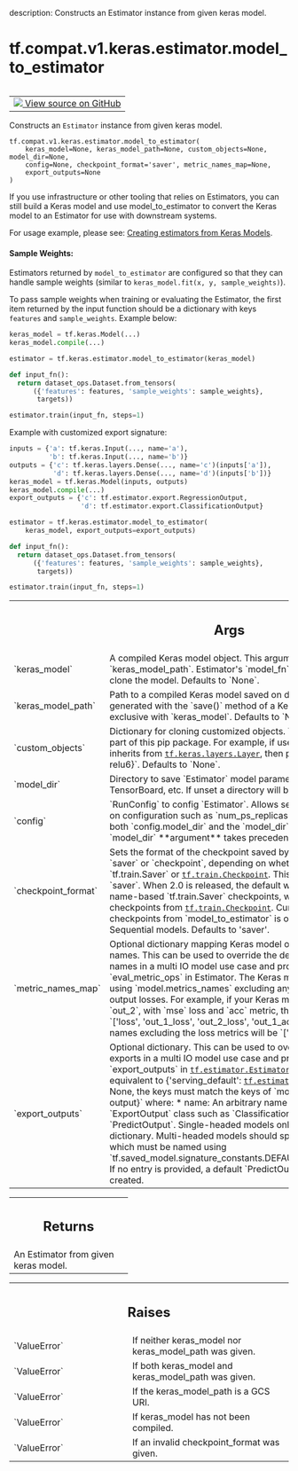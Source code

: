 description: Constructs an Estimator instance from given keras model.

<div itemscope itemtype="http://developers.google.com/ReferenceObject">
<meta itemprop="name" content="tf.compat.v1.keras.estimator.model_to_estimator" />
<meta itemprop="path" content="Stable" />
</div>

# tf.compat.v1.keras.estimator.model_to_estimator

<!-- Insert buttons and diff -->

<table class="tfo-notebook-buttons tfo-api nocontent" align="left">
<td>
  <a target="_blank" href="https://github.com/keras-team/keras/tree/v2.7.0/keras/estimator/__init__.py#L31-L178">
    <img src="https://www.tensorflow.org/images/GitHub-Mark-32px.png" />
    View source on GitHub
  </a>
</td>
</table>



Constructs an `Estimator` instance from given keras model.

<pre class="devsite-click-to-copy prettyprint lang-py tfo-signature-link">
<code>tf.compat.v1.keras.estimator.model_to_estimator(
    keras_model=None, keras_model_path=None, custom_objects=None, model_dir=None,
    config=None, checkpoint_format=&#x27;saver&#x27;, metric_names_map=None,
    export_outputs=None
)
</code></pre>



<!-- Placeholder for "Used in" -->

If you use infrastructure or other tooling that relies on Estimators, you can
still build a Keras model and use model_to_estimator to convert the Keras
model to an Estimator for use with downstream systems.

For usage example, please see:
[Creating estimators from Keras Models](
  https://www.tensorflow.org/guide/estimator#create_an_estimator_from_a_keras_model).

#### Sample Weights:


Estimators returned by `model_to_estimator` are configured so that they can
handle sample weights (similar to `keras_model.fit(x, y, sample_weights)`).

To pass sample weights when training or evaluating the Estimator, the first
item returned by the input function should be a dictionary with keys
`features` and `sample_weights`. Example below:

```python
keras_model = tf.keras.Model(...)
keras_model.compile(...)

estimator = tf.keras.estimator.model_to_estimator(keras_model)

def input_fn():
  return dataset_ops.Dataset.from_tensors(
      ({'features': features, 'sample_weights': sample_weights},
       targets))

estimator.train(input_fn, steps=1)
```

Example with customized export signature:
```python
inputs = {'a': tf.keras.Input(..., name='a'),
          'b': tf.keras.Input(..., name='b')}
outputs = {'c': tf.keras.layers.Dense(..., name='c')(inputs['a']),
           'd': tf.keras.layers.Dense(..., name='d')(inputs['b'])}
keras_model = tf.keras.Model(inputs, outputs)
keras_model.compile(...)
export_outputs = {'c': tf.estimator.export.RegressionOutput,
                  'd': tf.estimator.export.ClassificationOutput}

estimator = tf.keras.estimator.model_to_estimator(
    keras_model, export_outputs=export_outputs)

def input_fn():
  return dataset_ops.Dataset.from_tensors(
      ({'features': features, 'sample_weights': sample_weights},
       targets))

estimator.train(input_fn, steps=1)
```

<!-- Tabular view -->
 <table class="responsive fixed orange">
<colgroup><col width="214px"><col></colgroup>
<tr><th colspan="2"><h2 class="add-link">Args</h2></th></tr>

<tr>
<td>
`keras_model`
</td>
<td>
A compiled Keras model object. This argument is mutually
exclusive with `keras_model_path`. Estimator's `model_fn` uses the
structure of the model to clone the model. Defaults to `None`.
</td>
</tr><tr>
<td>
`keras_model_path`
</td>
<td>
Path to a compiled Keras model saved on disk, in HDF5
format, which can be generated with the `save()` method of a Keras model.
This argument is mutually exclusive with `keras_model`.
Defaults to `None`.
</td>
</tr><tr>
<td>
`custom_objects`
</td>
<td>
Dictionary for cloning customized objects. This is
used with classes that is not part of this pip package. For example, if
user maintains a `relu6` class that inherits from <a href="../../../../../tf/keras/layers/Layer.md"><code>tf.keras.layers.Layer</code></a>,
then pass `custom_objects={'relu6': relu6}`. Defaults to `None`.
</td>
</tr><tr>
<td>
`model_dir`
</td>
<td>
Directory to save `Estimator` model parameters, graph, summary
files for TensorBoard, etc. If unset a directory will be created with
`tempfile.mkdtemp`
</td>
</tr><tr>
<td>
`config`
</td>
<td>
`RunConfig` to config `Estimator`. Allows setting up things in
`model_fn` based on configuration such as `num_ps_replicas`, or
`model_dir`. Defaults to `None`. If both `config.model_dir` and the
`model_dir` argument (above) are specified the `model_dir` **argument**
takes precedence.
</td>
</tr><tr>
<td>
`checkpoint_format`
</td>
<td>
Sets the format of the checkpoint saved by the estimator
when training. May be `saver` or `checkpoint`, depending on whether to
save checkpoints from `tf.train.Saver` or <a href="../../../../../tf/train/Checkpoint.md"><code>tf.train.Checkpoint</code></a>. This
argument currently defaults to `saver`. When 2.0 is released, the default
will be `checkpoint`. Estimators use name-based `tf.train.Saver`
checkpoints, while Keras models use object-based checkpoints from
<a href="../../../../../tf/train/Checkpoint.md"><code>tf.train.Checkpoint</code></a>. Currently, saving object-based checkpoints from
`model_to_estimator` is only supported by Functional and Sequential
models. Defaults to 'saver'.
</td>
</tr><tr>
<td>
`metric_names_map`
</td>
<td>
Optional dictionary mapping Keras model output metric
names to custom names. This can be used to override the default Keras
model output metrics names in a multi IO model use case and provide custom
names for the `eval_metric_ops` in Estimator.
The Keras model metric names can be obtained using `model.metrics_names`
excluding any loss metrics such as total loss and output losses.
For example, if your Keras model has two outputs `out_1` and `out_2`,
with `mse` loss and `acc` metric, then `model.metrics_names` will be
`['loss', 'out_1_loss', 'out_2_loss', 'out_1_acc', 'out_2_acc']`.
The model metric names excluding the loss metrics will be
`['out_1_acc', 'out_2_acc']`.
</td>
</tr><tr>
<td>
`export_outputs`
</td>
<td>
Optional dictionary. This can be used to override the
default Keras model output exports in a multi IO model use case and
provide custom names for the `export_outputs` in
<a href="../../../../../tf/estimator/EstimatorSpec.md"><code>tf.estimator.EstimatorSpec</code></a>. Default is None, which is equivalent to
{'serving_default': <a href="../../../../../tf/estimator/export/PredictOutput.md"><code>tf.estimator.export.PredictOutput</code></a>}. If not None,
the keys must match the keys of `model.output_names`.
A dict `{name: output}` where:
  * name: An arbitrary name for this output.
  * output: an `ExportOutput` class such as `ClassificationOutput`,
    `RegressionOutput`, or `PredictOutput`. Single-headed models only need
    to specify one entry in this dictionary. Multi-headed models should
    specify one entry for each head, one of which must be named using
    `tf.saved_model.signature_constants.DEFAULT_SERVING_SIGNATURE_DEF_KEY`
    If no entry is provided, a default `PredictOutput` mapping to
    `predictions` will be created.
</td>
</tr>
</table>



<!-- Tabular view -->
 <table class="responsive fixed orange">
<colgroup><col width="214px"><col></colgroup>
<tr><th colspan="2"><h2 class="add-link">Returns</h2></th></tr>
<tr class="alt">
<td colspan="2">
An Estimator from given keras model.
</td>
</tr>

</table>



<!-- Tabular view -->
 <table class="responsive fixed orange">
<colgroup><col width="214px"><col></colgroup>
<tr><th colspan="2"><h2 class="add-link">Raises</h2></th></tr>

<tr>
<td>
`ValueError`
</td>
<td>
If neither keras_model nor keras_model_path was given.
</td>
</tr><tr>
<td>
`ValueError`
</td>
<td>
If both keras_model and keras_model_path was given.
</td>
</tr><tr>
<td>
`ValueError`
</td>
<td>
If the keras_model_path is a GCS URI.
</td>
</tr><tr>
<td>
`ValueError`
</td>
<td>
If keras_model has not been compiled.
</td>
</tr><tr>
<td>
`ValueError`
</td>
<td>
If an invalid checkpoint_format was given.
</td>
</tr>
</table>

